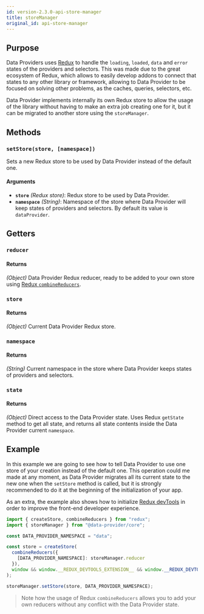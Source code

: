 ```yaml
---
id: version-2.3.0-api-store-manager
title: storeManager
original_id: api-store-manager
---
```


## Purpose

Data Providers uses [Redux][redux] to handle the `loading`, `loaded`, `data` and `error` states of the providers and selectors. This was made due to the great ecosystem of Redux, which allows to easily develop addons to connect that states to any other library or framework, allowing to Data Provider to be focused on solving other problems, as the caches, queries, selectors, etc.

Data Provider implements internally its own Redux store to allow the usage of the library without having to make an extra job creating one for it, but it can be migrated to another store using the `storeManager`.

## Methods

### `setStore(store, [namespace])`

Sets a new Redux store to be used by Data Provider instead of the default one.

#### Arguments

* __`store`__ _(Redux store)_: Redux store to be used by Data Provider.
* __`namespace`__ _(String)_: Namespace of the store where Data Provider will keep states of providers and selectors. By default its value is `dataProvider`.

## Getters

### `reducer`

#### Returns

_(Object)_ Data Provider Redux reducer, ready to be added to your own store using [Redux `combineReducers`][redux-combine-reducers].

### `store`

#### Returns

_(Object)_ Current Data Provider Redux store.

### `namespace`

#### Returns

_(String)_ Current namespace in the store where Data Provider keeps states of providers and selectors.

### `state`

#### Returns

_(Object)_ Direct access to the Data Provider state. Uses Redux `getState` method to get all state, and returns all state contents inside the Data Provider current `namespace`.

## Example

In this example we are going to see how to tell Data Provider to use one store of your creation instead of the default one. This operation could me made at any moment, as Data Provider migrates all its current state to the new one when the `setStore` method is called, but it is strongly recommended to do it at the beginning of the initialization of your app.

As an extra, the example also shows how to initialize [Redux devTools][redux-devtools] in order to improve the front-end developer experience.

```javascript
import { createStore, combineReducers } from "redux";
import { storeManager } from "@data-provider/core";

const DATA_PROVIDER_NAMESPACE = "data";

const store = createStore(
  combineReducers({
    [DATA_PROVIDER_NAMESPACE]: storeManager.reducer
  }),
  window && window.__REDUX_DEVTOOLS_EXTENSION__ && window.__REDUX_DEVTOOLS_EXTENSION__()
);

storeManager.setStore(store, DATA_PROVIDER_NAMESPACE);
```

> Note how the usage of Redux `combineReducers` allows you to add your own reducers without any conflict with the Data Provider state.

[redux]: https://redux.js.org/
[redux-combine-reducers]: https://redux.js.org/api/combinereducers
[redux-devtools]: https://github.com/reduxjs/redux-devtools

